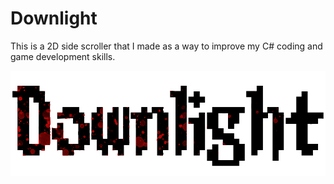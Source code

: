 #                               Downlight

This is a 2D side scroller that I made as a way to improve my C# coding and game development skills. 

![Game Title.](DownLight/Pictures/Downlight_Title.png)